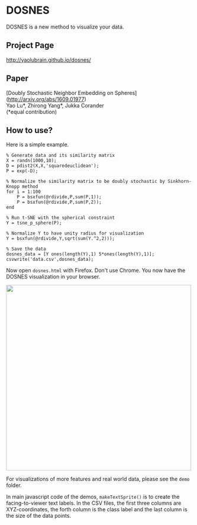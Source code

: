 # DOSNES
DOSNES is a new method to visualize your data.

## Project Page
http://yaolubrain.github.io/dosnes/

## Paper
[Doubly Stochastic Neighbor Embedding on Spheres] (http://arxiv.org/abs/1609.01977) <br>
Yao Lu\*, Zhirong Yang\*, Jukka Corander <br>
(*equal contribution)

## How to use?
Here is a simple example. 
``` 
% Generate data and its similarity matrix
X = randn(1000,10);
D = pdist2(X,X,'squaredeuclidean');
P = exp(-D);

% Normalize the similarity matrix to be doubly stochastic by Sinkhorn-Knopp method
for i = 1:100
    P = bsxfun(@rdivide,P,sum(P,1));
    P = bsxfun(@rdivide,P,sum(P,2));
end    

% Run t-SNE with the spherical constraint
Y = tsne_p_sphere(P);

% Normalize Y to have unity radius for visualization
Y = bsxfun(@rdivide,Y,sqrt(sum(Y.^2,2)));

% Save the data 
dosnes_data = [Y ones(length(Y),1) 5*ones(length(Y),1)];
csvwrite('data.csv',dosnes_data);
``` 

Now open `dosnes.html` with Firefox. Don't use Chrome. You now have the DOSNES visualization in your browser.

<img src="img/dosnes_example.png" width="500">

For visualizations of more features and real world data, please see the `demo` folder. 

In main javascript code of the demos,
`makeTextSprite()` is to create the facing-to-viewer text labels. In the CSV files, the first three columns are XYZ-coordinates, the forth column is the class label and the last column is the size of the data points.

